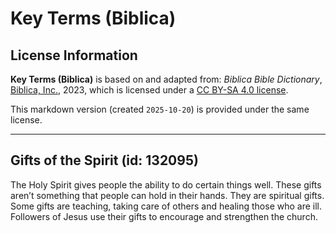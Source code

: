# Key Terms (Biblica)

## License Information

**Key Terms (Biblica)** is based on and adapted from: _Biblica Bible Dictionary_, [Biblica, Inc.](https://www.biblica.com/), 2023, which is licensed under a [CC BY-SA 4.0 license](https://creativecommons.org/licenses/by-sa/4.0/legalcode.en).

This markdown version (created `2025-10-20`) is provided under the same license.



--------------------------------

## Gifts of the Spirit (id: 132095)

The Holy Spirit gives people the ability to do certain things well. These gifts aren’t something that people can hold in their hands. They are spiritual gifts. Some gifts are teaching, taking care of others and healing those who are ill. Followers of Jesus use their gifts to encourage and strengthen the church.


